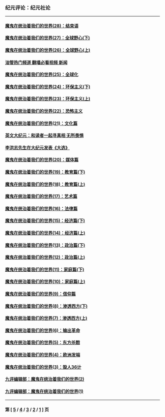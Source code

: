 ### 纪元评论：纪元社论
---
#### [魔鬼在统治着我们的世界(28)：结束语](../../pages/nsc422/n10936246.md?03060330) 
#### [魔鬼在统治着我们的世界(27)：全球野心(下)](../../pages/nsc422/n10928319.md?03060330) 
#### [魔鬼在统治着我们的世界(26)：全球野心(上)](../../pages/nsc422/n10900318.md?03060330) 
#### [油管热门频道 翻墙必看视频 新闻](ok?03060330)
#### [魔鬼在统治着我们的世界(25)：全球化](../../pages/nsc422/n10788205.md?03060330) 
#### [魔鬼在统治着我们的世界(24)：环保主义(下)](../../pages/nsc422/n10695307.md?03060330) 
#### [魔鬼在统治着我们的世界(23)：环保主义(上)](../../pages/nsc422/n10688613.md?03060330) 
#### [魔鬼在统治着我们的世界(22)：恐怖主义](../../pages/nsc422/n10614727.md?03060330) 
#### [魔鬼在统治着我们的世界(21)：文化篇](../../pages/nsc422/n10597706.md?03060330) 
#### [英文大纪元：和读者一起寻真相 无所畏惧](../../pages/nsc422/n12542027.md?03060330) 
#### [李洪志先生在大纪元发表《大选》](../../pages/nsc422/n12534746.md?03060330) 
#### [魔鬼在统治着我们的世界(20)：媒体篇](../../pages/nsc422/n10586579.md?03060330) 
#### [魔鬼在统治着我们的世界(19)：教育篇(下)](../../pages/nsc422/n10564808.md?03060330) 
#### [魔鬼在统治着我们的世界(18)：教育篇(上)](../../pages/nsc422/n10526970.md?03060330) 
#### [魔鬼在统治着我们的世界(17)：艺术篇](../../pages/nsc422/n10499093.md?03060330) 
#### [魔鬼在统治着我们的世界(16)：法律篇](../../pages/nsc422/n10485969.md?03060330) 
#### [魔鬼在统治着我们的世界(15)：经济篇(下)](../../pages/nsc422/n10469975.md?03060330) 
#### [魔鬼在统治着我们的世界(14)：经济篇(上)](../../pages/nsc422/n10457370.md?03060330) 
#### [魔鬼在统治着我们的世界(13)：政治篇(下)](../../pages/nsc422/n10448270.md?03060330) 
#### [魔鬼在统治着我们的世界(12)：政治篇(上)](../../pages/nsc422/n10444576.md?03060330) 
#### [魔鬼在统治着我们的世界(11)：家庭篇(下)](../../pages/nsc422/n10440961.md?03060330) 
#### [魔鬼在统治着我们的世界(10)：家庭篇(上)](../../pages/nsc422/n10435448.md?03060330) 
#### [魔鬼在统治着我们的世界(9)：信仰篇](../../pages/nsc422/n10432159.md?03060330) 
#### [魔鬼在统治着我们的世界(8)：渗透西方(下)](../../pages/nsc422/n10429603.md?03060330) 
#### [魔鬼在统治着我们的世界(7)：渗透西方(上)](../../pages/nsc422/n10426013.md?03060330) 
#### [魔鬼在统治着我们的世界(6)：输出革命](../../pages/nsc422/n10421536.md?03060330) 
#### [魔鬼在统治着我们的世界(5)：东方杀戮](../../pages/nsc422/n10417707.md?03060330) 
#### [魔鬼在统治着我们的世界(4)：欧洲发端](../../pages/nsc422/n10414890.md?03060330) 
#### [魔鬼在统治着我们的世界(3)：毁人36计](../../pages/nsc422/n10411583.md?03060330) 
#### [九评编辑部：魔鬼在统治着我们的世界(2)](../../pages/nsc422/n10410036.md?03060330) 
#### [九评编辑部：魔鬼在统治着我们的世界(1)](../../pages/nsc422/n10406825.md?03060330) 

---
#### 第 [ [5](./5.md?03060330) / [4](./4.md?03060330) / [3](./3.md?03060330) / [2](./2.md?03060330) / [1](./1.md?03060330) ] 页
